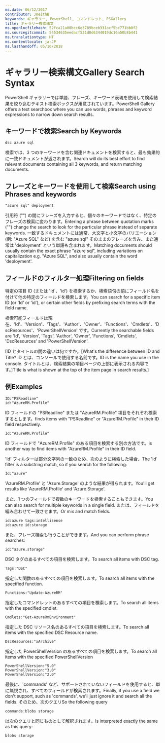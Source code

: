 ```yaml
---
ms.date: 06/12/2017
contributor: JKeithB
keywords: ギャラリー, PowerShell, コマンドレット, PSGallery
title: ギャラリー検索構文
ms.openlocfilehash: 52fca21a00bcc6e3789bceb331acf5bc771bb0f2
ms.sourcegitcommit: 54534635eedacf531d8d6344019dc16a50b8b441
ms.translationtype: HT
ms.contentlocale: ja-JP
ms.lasthandoff: 05/16/2018
---
```

# <a name="gallery-search-syntax"></a><span data-ttu-id="9d1f0-103">ギャラリー検索構文</span><span class="sxs-lookup"><span data-stu-id="9d1f0-103">Gallery Search Syntax</span></span>

<span data-ttu-id="9d1f0-104">PowerShell ギャラリーでは単語、フレーズ、キーワード表現を使用して検索結果を絞り込むテキスト検索ボックスが用意されています。</span><span class="sxs-lookup"><span data-stu-id="9d1f0-104">PowerShell Gallery offers a text searchbox where you can use words, phrases and keyword expressions to narrow down search results.</span></span>

## <a name="search-by-keywords"></a><span data-ttu-id="9d1f0-105">キーワードで検索</span><span class="sxs-lookup"><span data-stu-id="9d1f0-105">Search by Keywords</span></span>

    dsc azure sql

<span data-ttu-id="9d1f0-106">検索では、3 つのキーワードを含む関連ドキュメントを検索すると、最も効果的に一致ドキュメントが返されます。</span><span class="sxs-lookup"><span data-stu-id="9d1f0-106">Search will do its best effort to find relevant documents containing all 3 keywords, and return matching documents.</span></span>

## <a name="search-using-phrases-and-keywords"></a><span data-ttu-id="9d1f0-107">フレーズとキーワードを使用して検索</span><span class="sxs-lookup"><span data-stu-id="9d1f0-107">Search using Phrases and keywords</span></span>

    "azure sql" deployment

<span data-ttu-id="9d1f0-108">引用符 ("") の間にフレーズを入力すると、個々のキーワードではなく、特定のフレーズの検索に変わります。</span><span class="sxs-lookup"><span data-stu-id="9d1f0-108">Entering a phrase between quotation marks ("") change the search to look for the particular phrase instead of separate keywords.</span></span>
<span data-ttu-id="9d1f0-109">一致するドキュメントには通常、大文字と小文字のバリエーション (例: "Azure SQL" など) を含む "azure sql" そのままのフレーズを含み、また通常は 'deployment' という単語も含まれます。</span><span class="sxs-lookup"><span data-stu-id="9d1f0-109">Matching documents should usually contain the exact phrase "azure sql", including variations on capitalization e.g. "Azure SQL", and also usually contain the word 'deployment'.</span></span>

## <a name="filtering-on-fields"></a><span data-ttu-id="9d1f0-110">フィールドのフィルター処理</span><span class="sxs-lookup"><span data-stu-id="9d1f0-110">Filtering on fields</span></span>

<span data-ttu-id="9d1f0-111">特定の項目 ID (または 'Id'、'id') を検索するか、検索語句の前にフィールド名を付けて他の特定のフィールドを検索します。</span><span class="sxs-lookup"><span data-stu-id="9d1f0-111">You can search for a specific item ID (or 'Id' or 'id'), or certain other fields by prefixing search terms with the field name.</span></span>

<span data-ttu-id="9d1f0-112">検索可能フィールドは現在、'Id'、'Version'、'Tags'、'Author'、'Owner'、'Functions'、'Cmdlets'、'DscResources'、'PowerShellVersion' です。</span><span class="sxs-lookup"><span data-stu-id="9d1f0-112">Currently the searchable fields are 'Id', 'Version', 'Tags', 'Author', 'Owner', 'Functions', 'Cmdlets', 'DscResources' and 'PowerShellVersion'.</span></span>

<span data-ttu-id="9d1f0-113">[ID とタイトルの間の違いは何ですか。</span><span class="sxs-lookup"><span data-stu-id="9d1f0-113">[What's the difference between ID and Title?</span></span> <span data-ttu-id="9d1f0-114">ID とは、コンソールで使用する名前です。</span><span class="sxs-lookup"><span data-stu-id="9d1f0-114">ID is the name you use in the console.</span></span> <span data-ttu-id="9d1f0-115">タイトルとは、検索結果の項目ページの上部に表示される内容です。]</span><span class="sxs-lookup"><span data-stu-id="9d1f0-115">Title is what is shown at the top of the item page in search results.]</span></span>

## <a name="examples"></a><span data-ttu-id="9d1f0-116">例</span><span class="sxs-lookup"><span data-stu-id="9d1f0-116">Examples</span></span>

    ID:"PSReadline"
    id:"AzureRM.Profile"

<span data-ttu-id="9d1f0-117">ID フィールドの "PSReadline" または "AzureRM.Profile" 項目をそれぞれ検索するとします。</span><span class="sxs-lookup"><span data-stu-id="9d1f0-117">finds items with "PSReadline" or "AzureRM.Profile" in their ID field respectively.</span></span>

    Id:"AzureRM.Profile"

<span data-ttu-id="9d1f0-118">ID フィールドで "AzureRM.Profile" のある項目を検索する別の方法です。</span><span class="sxs-lookup"><span data-stu-id="9d1f0-118">is another way to find items with "AzureRM.Profile" in their ID field.</span></span>

<span data-ttu-id="9d1f0-119">'Id' フィルターは部分文字列の一致のため、次のように検索した場合、</span><span class="sxs-lookup"><span data-stu-id="9d1f0-119">The 'Id' filter is a substring match, so if you search for the following:</span></span>

    Id:"azure"

<span data-ttu-id="9d1f0-120">'AzureRM.Profile' と 'Azure.Storage' のような結果が得られます。</span><span class="sxs-lookup"><span data-stu-id="9d1f0-120">You'll get results like 'AzureRM.Profile' and 'Azure.Storage'.</span></span>

<span data-ttu-id="9d1f0-121">また、1 つのフィールドで複数のキーワードを検索することもできます。</span><span class="sxs-lookup"><span data-stu-id="9d1f0-121">You can also search for multiple keywords in a single field.</span></span> <span data-ttu-id="9d1f0-122">または、フィールドを組み合わせて一致させます。</span><span class="sxs-lookup"><span data-stu-id="9d1f0-122">Or mix and match fields.</span></span>

    id:azure tags:intellisense
    id:azure id:storage

<span data-ttu-id="9d1f0-123">また、フレーズ検索も行うことができます。</span><span class="sxs-lookup"><span data-stu-id="9d1f0-123">And you can perform phrase searches:</span></span>

    id:"azure.storage"


<span data-ttu-id="9d1f0-124">DSC タグのあるすべての項目を検索します。</span><span class="sxs-lookup"><span data-stu-id="9d1f0-124">To search all items with DSC tag.</span></span>

    Tags:"DSC"

<span data-ttu-id="9d1f0-125">指定した関数のあるすべての項目を検索します。</span><span class="sxs-lookup"><span data-stu-id="9d1f0-125">To search all items with the specified function.</span></span>

    Functions:"Update-AzureRM"

<span data-ttu-id="9d1f0-126">指定したコマンドレットのあるすべての項目を検索します。</span><span class="sxs-lookup"><span data-stu-id="9d1f0-126">To search all items with the specified cmdlet.</span></span>

    Cmdlets:"Get-AzureRmEnvironment"

<span data-ttu-id="9d1f0-127">指定した DSC リソース名のあるすべての項目を検索します。</span><span class="sxs-lookup"><span data-stu-id="9d1f0-127">To search all items with the specified DSC Resource name.</span></span>

    DscResources:"xArchive"

<span data-ttu-id="9d1f0-128">指定した PowerShellVersion のあるすべての項目を検索します。</span><span class="sxs-lookup"><span data-stu-id="9d1f0-128">To search all items with the specified PowerShellVersion</span></span>

    PowerShellVersion:"5.0"
    PowerShellVersion:"3.0"
    PowerShellVersion:"2.0"


<span data-ttu-id="9d1f0-129">最後に、'commands' など、サポートされていないフィールドを使用すると、単に無視され、すべてのフィールドが検索されます。</span><span class="sxs-lookup"><span data-stu-id="9d1f0-129">Finally, if you use a field we don't support, such as 'commands', we'll just ignore it and search all the fields.</span></span> <span data-ttu-id="9d1f0-130">そのため、次のクエリ</span><span class="sxs-lookup"><span data-stu-id="9d1f0-130">So the following query</span></span>

    commands:blobs storage

<span data-ttu-id="9d1f0-131">は次のクエリと同じものとして解釈されます。</span><span class="sxs-lookup"><span data-stu-id="9d1f0-131">Is interpreted exactly the same as this query:</span></span>

    blobs storage